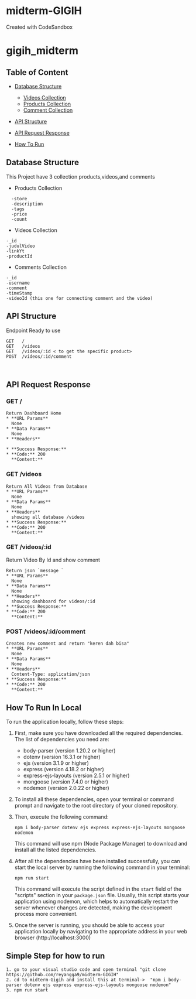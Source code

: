 # midterm-GIGIH
Created with CodeSandbox
# gigih_midterm

## Table of Content
* [Database Structure](#database-structure)
  
	* [Videos Collection](#videos-collection)
  *  [Products Collection](#products)
	* [Comment Collection](#comment-collection)
    
* [API Structure](#api-structure)
* [API Request Response](#api-request-response)
* [How To Run](#how-to-run-in-local)



## Database Structure 
This Project have 3 collection products,videos,and comments

  - Products Collection

````
  -store
  -description
  -tags
  -price
  -count
````

  - Videos Collection

````
-_id
-judulVideo
-linkYt
-productId
````

  - Comments Collection

````
-_id
-username
-comment
-timeStamp
-videoId (this one for connecting comment and the video)
````


## API Structure

Endpoint Ready to use

````
GET   /
GET   /videos
GET   /videos/:id < to get the specific product>
POST  /videos/:id/comment



````

## API Request Response
### GET /
````
Return Dashboard Home
* **URL Params**  
  None
* **Data Params**  
  None
* **Headers**  
  
* **Success Response:**  
* **Code:** 200  
  **Content:**
````
### GET /videos

````
Return All Videos from Database
* **URL Params**  
  None
* **Data Params**  
  None
* **Headers**  
  showing all database /videos
* **Success Response:**  
* **Code:** 200  
  **Content:**
````
### GET /videos/:id
Return Video By Id and show comment 

````
Return json `message `
* **URL Params**  
  None
* **Data Params**  
  None
* **Headers**  
  showing dashboard for videos/:id
* **Success Response:**  
* **Code:** 200  
  **Content:**
````
### POST /videos/:id/comment

````
Creates new comment and return "keren dah bisa"
* **URL Params**  
  None
* **Data Params**  
  None
* **Headers**  
  Content-Type: application/json  
* **Success Response:**  
* **Code:** 200  
  **Content:**  
````


## How To Run In Local
To run the application locally, follow these steps:

1. First, make sure you have downloaded all the required dependencies. The list of dependencies you need are:

   - body-parser (version 1.20.2 or higher)
   - dotenv (version 16.3.1 or higher)
   - ejs (version 3.1.9 or higher)
   - express (version 4.18.2 or higher)
   - express-ejs-layouts (version 2.5.1 or higher)
   - mongoose (version 7.4.0 or higher)
   - nodemon (version 2.0.22 or higher)

2. To install all these dependencies, open your terminal or command prompt and navigate to the root directory of your cloned repository.

3. Then, execute the following command:

   ```
   npm i body-parser dotenv ejs express express-ejs-layouts mongoose nodemon
   ```

   This command will use npm (Node Package Manager) to download and install all the listed dependencies.

4. After all the dependencies have been installed successfully, you can start the local server by running the following command in your terminal:

   ```
   npm run start
   ```



   This command will execute the script defined in the `start` field of the "scripts" section in your `package.json` file. Usually, this script starts your application using nodemon, which helps to automatically restart the server whenever changes are detected, making the development process more convenient.

5. Once the server is running, you should be able to access your application locally by navigating to the appropriate address in your web browser (http://localhost:3000)

## Simple Step for how to run
```
1. go to your visual studio code and open terminal "git clone https://github.com/reyangga9/midterm-GIGIH"
2. cd to midterm-Gigih and install this at terminal->  "npm i body-parser dotenv ejs express express-ejs-layouts mongoose nodemon"
3. npm run start
```

